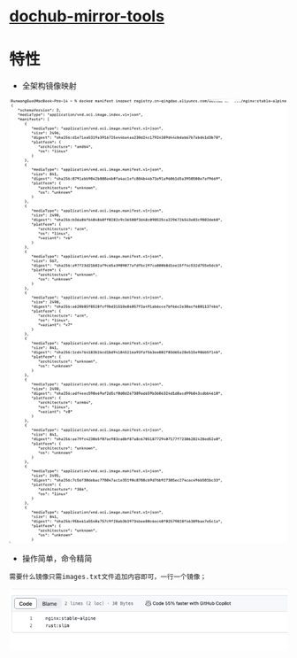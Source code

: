 # [dochub-mirror-tools](https://github.com/RunwangGuo/dochub-mirror-tools)

# 特性

- 全架构镜像映射

![image-20240619193858387](README.assets/image-20240619193858387.png)

- 操作简单，命令精简

```
需要什么镜像只需images.txt文件追加内容即可，一行一个镜像；
```

![image-20240619194300407](README.assets/image-20240619194300407.png)
